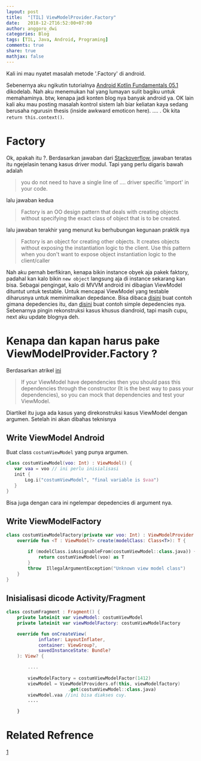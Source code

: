 ```yaml
---
layout: post
title:  "[TIL] ViewModelProvider.Factory"
date:   2018-12-2T16:52:00+07:00
author: anggoro_dwi
categories: Blog
tags: [TIL, Java, Android, Programing]
comments: true
share: true
mathjax: false
---
```


Kali ini mau nyatet masalah metode '.Factory' di android. 

Sebenernya aku ngikutin tutorialnya [Android Kotlin Fundamentals 05.1](https://codelabs.developers.google.com/codelabs/kotlin-android-training-view-model/index.html?index=..%2F..android-kotlin-fundamentals#0) dikodelab. Nah aku menemukan hal yang lumayan sulit bagiku untuk memahaminya. btw, kenapa jadi konten blog nya banyak android ya. OK lain kali aku mau posting masalah kontrol sistem lah biar keliatan kaya sedang berusaha ngurusin thesis (inside awkward emoticon here). .... . Ok kita `return this.context()`.

# Factory

Ok, apakah itu ?.
Berdasarkan jawaban dari [Stackoverflow](https://stackoverflow.com/questions/7550612/in-simplest-terms-what-is-a-factory), jawaban teratas itu ngejelasin tenang kasus driver modul. Tapi yang perlu digaris bawah adalah 
> you do not need to have a single line of .... driver specific 'import' in your code. 

lalu jawaban kedua 
> Factory is an OO design pattern that deals with creating objects without specifying the exact class of object that is to be created. 

lalu jawaban terakhir yang menurut ku berhubungan kegunaan praktik nya
> Factory is an object for creating other objects.
> It creates objects without exposing the instantiation logic to the client.
> Use this pattern when you don't want to expose object instantiation logic to the client/caller

Nah aku pernah berfikiran, kenapa bikin instance obyek aja pakek faktory, padahal kan kalo bikin `new object` langsung aja di instance sekarang kan bisa.
Sebagai pengingat, kalo di MVVM android ini dibagian ViewModel dituntut untuk testable. Untuk mencapai ViewModel yang testable diharusnya untuk meminimalkan depedance.
Bisa dibaca [disini](http://rcardin.github.io/programming/software-design/java/scala/di/2016/08/01/resolve-problems-dependency-injection.html) buat contoh gimana depedencies itu, dan [disini](https://www.codeproject.com/articles/1131770/factory-patterns-simple-factory-pattern) buat contoh simple depedencies nya. Sebenarnya pingin rekonstruksi kasus khusus diandroid, tapi masih cupu, next aku update blognya deh. 

# Kenapa dan kapan harus pake ViewModelProvider.Factory ?

Berdasarkan atrikel [ini](https://medium.com/koderlabs/viewmodel-with-viewmodelprovider-factory-the-creator-of-viewmodel-8fabfec1aa4f)
> If your ViewModel have dependencies then you should pass this dependencies through the constructor (It is the best way to pass your dependencies), so you can mock that dependencies and test your ViewModel.

Diartikel itu juga ada kasus yang direkonstruksi kasus ViewModel dengan argumen. 
Setelah ini akan dibahas teknisnya

## Write ViewModel Android

Buat class `costumViewModel` yang punya argumen.
``` kotlin
class costumViewModel(voo: Int) : ViewModel() {
   var vaa = voo // ini perlu inisialisasi
   init {
       Log.i("costumViewModel", "final variable is $vaa")
   }
}
```
Bisa juga dengan cara ini ngelempar depedencies di argument nya.

## Write ViewModelFactory

```kotlin
class costumViewModelFactory(private var voo: Int) : ViewModelProvider.Factory {
    override fun <T : ViewModel?> create(modelClass: Class<T>): T {

        if (modelClass.isAssignableFrom(costumViewModel::class.java)) {
            return costumViewModel(voo) as T
        }
        throw  IllegalArgumentException("Unknown view model class")
    }
}
```

## Inisialisasi dicode Activity/Fragment

```kotlin
class costumFragment : Fragment() {
    private lateinit var viewModel: costumViewModel
    private lateinit var viewModelFactory: costumViewModelFactory

    override fun onCreateView(
            inflater: LayoutInflater,
            container: ViewGroup?,
            savedInstanceState: Bundle?
    ): View? {

        ....
        
        viewModelFactory = costumViewModelFactor(1412)
        viewModel = ViewModelProviders.of(this, viewModelfactory)
                       .get(costumViewModel::class.java) 
        viewModel.vaa //ini bisa diakses cuy.
        ....

    }
```

# Related Refrence

[1](https://alvinalexander.com/java/java-factory-pattern-example)
